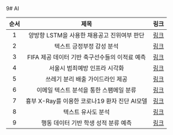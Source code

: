 9# AI

| 순서 | 제목 | 링크
| :--: | :--: | :--: |
| 1 | 양방향 LSTM을 사용한 채용공고 진위여부 판단 | [링크](https://github.com/2UJ1N/AI/blob/main/01_%EC%96%91%EB%B0%A9%ED%96%A5%20LSTM%EC%9D%84%20%EC%82%AC%EC%9A%A9%ED%95%9C%20%EC%B1%84%EC%9A%A9%EA%B3%B5%EA%B3%A0%20%EC%A7%84%EC%9C%84%EC%97%AC%EB%B6%80%20%ED%8C%90%EB%8B%A8/%ED%94%84%EB%A1%9C%EC%A0%9D%ED%8A%B8%20%EC%84%A4%EB%AA%85.md)
| 2 | 텍스트 긍정부정 감성 분석 | [링크](https://github.com/2UJ1N/AI/blob/main/02_%ED%85%8D%EC%8A%A4%ED%8A%B8%20%EA%B8%8D%EC%A0%95%EB%B6%80%EC%A0%95%20%EA%B0%90%EC%84%B1%EB%B6%84%EC%84%9D/%ED%94%84%EB%A1%9C%EC%A0%9D%ED%8A%B8%20%EC%84%A4%EB%AA%85.md)
| 3 | FIFA 제공 데이터 기반 축구선수들의 이적료 예측 | [링크](https://github.com/2UJ1N/AI/blob/main/03_FIFA%20%EB%8D%B0%EC%9D%B4%ED%84%B0%EB%A5%BC%20%EB%B0%94%ED%83%95%EC%9C%BC%EB%A1%9C%20%EC%B6%95%EA%B5%AC%EC%84%A0%EC%88%98%20%EC%9D%B4%EC%A0%81%EB%A3%8C%20%EC%98%88%EC%B8%A1/%ED%94%84%EB%A1%9C%EC%A0%9D%ED%8A%B8%20%EC%84%A4%EB%AA%85.md)
| 4 | 서울시 범죄예방 인프라 시각화 | [링크](https://github.com/2UJ1N/AI/blob/main/04_%EC%84%9C%EC%9A%B8%EC%8B%9C%20%EB%B2%94%EC%A3%84%EC%98%88%EB%B0%A9%20%EC%9D%B8%ED%94%84%EB%9D%BC%20%EC%8B%9C%EA%B0%81%ED%99%94/%ED%94%84%EB%A1%9C%EC%A0%9D%ED%8A%B8%20%EC%84%A4%EB%AA%85.md)
| 5 | 쓰레기 분리 배출 가이드라인 제공 | [링크](https://github.com/2UJ1N/AI/blob/main/05_%EC%93%B0%EB%A0%88%EA%B8%B0%20%EB%B6%84%EB%A6%AC%20%EB%B0%B0%EC%B6%9C%20%EA%B0%80%EC%9D%B4%EB%93%9C%EB%9D%BC%EC%9D%B8%20%EC%A0%9C%EA%B3%B5/%ED%94%84%EB%A1%9C%EC%A0%9D%ED%8A%B8%20%EC%84%A4%EB%AA%85.md)
| 6 | 이메일 텍스트 분석을 통한 스팸메일 분류 | [링크](https://github.com/2UJ1N/AI/blob/main/06_%EC%8A%A4%ED%8C%B8%EB%A9%94%EC%9D%BC%20%EB%B6%84%EB%A5%98/%ED%94%84%EB%A1%9C%EC%A0%9D%ED%8A%B8%20%EC%84%A4%EB%AA%85.md)
| 7 | 흉부 X-Ray를 이용한 코로나19 환자 진단 AI모델 | [링크](https://github.com/2UJ1N/AI/edit/main/07_%EC%BD%94%EB%A1%9C%EB%82%9819%20%EA%B0%90%EC%97%BC%ED%99%98%EC%9E%90%20%EB%B0%8F%20%EC%A0%95%EC%83%81%EC%9D%B8%207232%EB%AA%85%EC%9D%98%20%ED%9D%89%EB%B6%80X-Ray%20%EC%82%AC%EC%A7%84%EA%B3%BC%20%ED%95%A9%EC%84%B1%EA%B3%B1%EC%8B%A0%EA%B2%BD%EB%A7%9D(CNN)%EC%9D%84%20%EC%9D%B4%EC%9A%A9%ED%95%9C%20%EC%9D%B4%EC%9A%A9%ED%95%9C%20%EC%A7%84%EB%8B%A8%20AI%EB%AA%A8%EB%8D%B8/%ED%94%84%EB%A1%9C%EC%A0%9D%ED%8A%B8%20%EC%84%A4%EB%AA%85.md)
| 8 | 텍스트 유사도 분석 | [링크](https://github.com/2UJ1N/AI/blob/main/08_%ED%85%8D%EC%8A%A4%ED%8A%B8%20%EC%9C%A0%EC%82%AC%EB%8F%84%20%EB%B6%84%EC%84%9D/%ED%94%84%EB%A1%9C%EC%A0%9D%ED%8A%B8%20%EC%84%A4%EB%AA%85.md)
| 9 | 행동 데이터 기반 학생 성적 분류 예측 | [링크](https://github.com/2UJ1N/AI/blob/main/09_%ED%96%89%EB%8F%99%20%EB%8D%B0%EC%9D%B4%ED%84%B0%20%EA%B8%B0%EB%B0%98%20%ED%95%99%EC%83%9D%20%EC%84%B1%EC%A0%81%20%EB%B6%84%EB%A5%98%20%EC%98%88%EC%B8%A1/%ED%94%84%EB%A1%9C%EC%A0%9D%ED%8A%B8%20%EC%84%A4%EB%AA%85.md)
